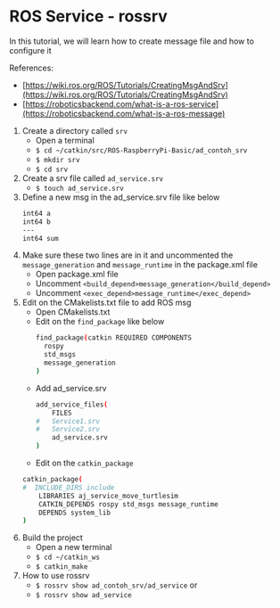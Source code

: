 # ROS Service - rossrv
In this tutorial, we will learn how to create message file and how to configure it

References:
- [https://wiki.ros.org/ROS/Tutorials/CreatingMsgAndSrv](https://wiki.ros.org/ROS/Tutorials/CreatingMsgAndSrv)
- [https://roboticsbackend.com/what-is-a-ros-service](https://roboticsbackend.com/what-is-a-ros-message)

1. Create a directory called `srv`
	- Open a terminal
	- `$ cd ~/catkin/src/ROS-RaspberryPi-Basic/ad_contoh_srv`
	- `$ mkdir srv`
	- `$ cd srv`
2. Create a srv file called `ad_service.srv`
	- `$ touch ad_service.srv`
3. Define a new msg in the ad_service.srv file like below
	```sh
	int64 a
	int64 b
	---
	int64 sum
	```
4. Make sure these two lines are in it and uncommented the `message_generation` and `message_runtime` in the package.xml file
	- Open package.xml file
	- Uncomment `<build_depend>message_generation</build_depend>`
	- Uncomment `<exec_depend>message_runtime</exec_depend>`
5. Edit on the CMakelists.txt file to add ROS msg
	- Open CMakelists.txt
	- Edit on the `find_package` like below
		```sh
		find_package(catkin REQUIRED COMPONENTS
		  rospy
		  std_msgs
		  message_generation
		)
		```
	- Add ad_service.srv
		```sh
		add_service_files(
			FILES
		#   Service1.srv
		#   Service2.srv
			ad_service.srv
		)
		```
	- Edit on the `catkin_package`
	```sh
	catkin_package(
	#  INCLUDE_DIRS include
		LIBRARIES aj_service_move_turtlesim
		CATKIN_DEPENDS rospy std_msgs message_runtime
		DEPENDS system_lib
	)
	```
6. Build the project
	- Open a new terminal
	- `$ cd ~/catkin_ws`
	- `$ catkin_make`
7. How to use rossrv
	- `$ rossrv show ad_contoh_srv/ad_service` or
	- `$ rossrv show ad_service`
